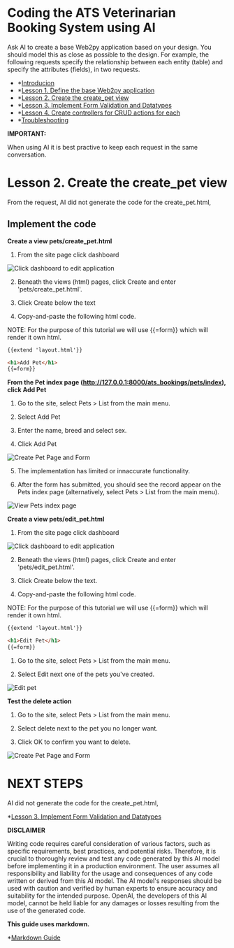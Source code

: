 # Coding the ATS Veterinarian Booking System using AI

Ask AI to create a base Web2py application based on your design. You should model this as close as possible to the design. For example, the following requests specify the relationship between each entity (table) and specify the attributes (fields), in two requests.

- *[Introducion](README.md)
- *[Lesson 1. Define the base Web2py application](LESSON_1.md)
- *[Lesson 2. Create the create_pet view](LESSON_2.md)
- *[Lesson 3. Implement Form Validation and Datatypes](LESSON_3.md)
- *[Lesson 4. Create controllers for CRUD actions for each](LESSON_4.md)
- *[Troubleshooting](TROUBLESHOOTING.md)

**IMPORTANT:**

When using AI it is best practive to keep each request in the same conversation.

# Lesson 2. Create the create_pet view #

From the request, AI did not generate the code for the create_pet.html,

## Implement the code ##

**Create a view pets/create_pet.html**

1. From the site page click dashboard

![Click dashboard to edit application](img/ats_booking__lesson_1__click_dashboard.png)

2. Beneath the views (html) pages, click Create and enter 'pets/create_pet.html'.

3. Click Create below the text

4. Copy-and-paste the following html code.

NOTE: For the purpose of this tutorial we will use {{=form}} which will render it own html.

```html
{{extend 'layout.html'}}

<h1>Add Pet</h1>
{{=form}}
```

**From the Pet index page (http://127.0.0.1:8000/ats_bookings/pets/index), click Add Pet**

1. Go to the site, select Pets > List from the main menu.

2. Select Add Pet

3. Enter the name, breed and select sex.

4. Click Add Pet

![Create Pet Page and Form](img/ats_booking__lesson_2__pets_create_pet_page.png)

5. The implementation has limited or innaccurate functionality. 

6. After the form has submitted, you should see the record appear on the Pets index page (alternatively, select Pets > List from the main menu).

![View Pets index page](img/ats_booking__lesson_2__home_page_with_pets_list.png)

**Create a view pets/edit_pet.html**

1. From the site page click dashboard

![Click dashboard to edit application](img/ats_booking__lesson_1__click_dashboard.png)

2. Beneath the views (html) pages, click Create and enter 'pets/edit_pet.html'.

3. Click Create below the text.

4. Copy-and-paste the following html code.

NOTE: For the purpose of this tutorial we will use {{=form}} which will render it own html.

```html
{{extend 'layout.html'}}

<h1>Edit Pet</h1>
{{=form}}
```

1. Go to the site, select Pets > List from the main menu.

2. Select Edit next one of the pets you've created.

![Edit pet](img/ats_booking__lesson_2__pets_edit_pet.png)

**Test the delete action**

1. Go to the site, select Pets > List from the main menu.

2. Select delete next to the pet you no longer want.

3. Click OK to confirm you want to delete.

![Create Pet Page and Form](img/ats_booking__lesson_2__pets_delete_pet.png)

# NEXT STEPS #

AI did not generate the code for the create_pet.html,

*[Lesson 3. Implement Form Validation and Datatypes](LESSON_3.md)

**DISCLAIMER**

Writing code requires careful consideration of various factors, such as specific requirements, best practices, and potential risks. Therefore, it is crucial to thoroughly review and test any code generated by this AI model before implementing it in a production environment. The user assumes all responsibility and liability for the usage and consequences of any code written or derived from this AI model. The AI model's responses should be used with caution and verified by human experts to ensure accuracy and suitability for the intended purpose. OpenAI, the developers of this AI model, cannot be held liable for any damages or losses resulting from the use of the generated code.

**This guide uses markdown.**

*[Markdown Guide](https://www.markdownguide.org/basic-syntax/)